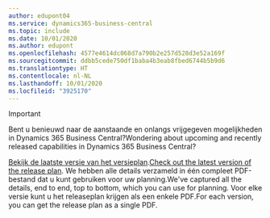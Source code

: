 ```yaml
---
author: edupont04
ms.service: dynamics365-business-central
ms.topic: include
ms.date: 10/01/2020
ms.author: edupont
ms.openlocfilehash: 4577e4614dc068d7a790b2e257d528d3e52a169f
ms.sourcegitcommit: ddbb5cede750df1baba4b3eab8fbed6744b5b9d6
ms.translationtype: HT
ms.contentlocale: nl-NL
ms.lasthandoff: 10/01/2020
ms.locfileid: "3925170"
---
```

> [!IMPORTANT]
>
> <span data-ttu-id="96f62-101">Bent u benieuwd naar de aanstaande en onlangs vrijgegeven mogelijkheden in Dynamics 365 Business Central?</span><span class="sxs-lookup"><span data-stu-id="96f62-101">Wondering about upcoming and recently released capabilities in Dynamics 365 Business Central?</span></span>
>
> <span data-ttu-id="96f62-102">[Bekijk de laatste versie van het versieplan](https://go.microsoft.com/fwlink/?linkid=2047422).</span><span class="sxs-lookup"><span data-stu-id="96f62-102">[Check out the latest version of the release plan](https://go.microsoft.com/fwlink/?linkid=2047422).</span></span> <span data-ttu-id="96f62-103">We hebben alle details verzameld in één compleet PDF-bestand dat u kunt gebruiken voor uw planning.</span><span class="sxs-lookup"><span data-stu-id="96f62-103">We've captured all the details, end to end, top to bottom, which you can use for planning.</span></span> <span data-ttu-id="96f62-104">Voor elke versie kunt u het releaseplan krijgen als een enkele PDF.</span><span class="sxs-lookup"><span data-stu-id="96f62-104">For each version, you can get the release plan as a single PDF.</span></span>  
